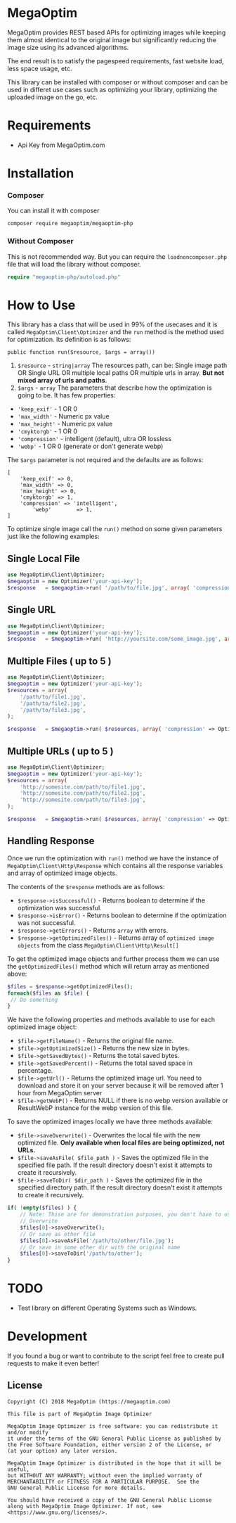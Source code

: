 # MegaOptim
MegaOptim provides REST based APIs for optimizing images while keeping them almost identical to the original image but significantly reducing the image size using its advanced algorithms.

The end result is to satisfy the pagespeed requirements, fast website load, less space usage, etc.

This library can be installed with composer or without composer and can be used in differet use cases such as optimizing your library, optimizing the uploaded image on the go, etc.

# Requirements
- Api Key from MegaOptim.com

# Installation
### Composer
You can install it with composer
```
composer require megaoptim/megaoptim-php
```
### Without Composer
This is not recommended way. But you can require the `loadnoncomposer.php` file that will load the library without composer.
```php
require "megaoptim-php/autoload.php"
```

# How to Use
This library has a class that will be used in 99% of the usecases and it is called ```MegaOptim\Client\Optimizer``` and the ```run``` method is the method used for optimization. Its definition is as follows:

```
public function run($resource, $args = array())
```
1. ```$resource``` - `string|array`  The resources path, can be: Single image path OR Single URL OR multiple local paths OR multiple urls in array. **But not mixed array of urls and paths**.
2. ```$args``` - `array` The parameters that describe how the optimization is going to be. It has few properties:    
  * ```'keep_exif'``` - 1 OR 0
  * ```'max_width'``` - Numeric px value
  * ```'max_height'``` - Numeric px value
  * ```'cmyktorgb'``` - 1 OR 0
  * ```'compression'``` - intelligent (default), ultra OR lossless
  * ```'webp'``` - 1 OR 0 (generate or don't generate webp)


The ```$args``` parameter is not required and the defaults are as follows: 

```
[
	'keep_exif' => 0, 
	'max_width' => 0,
	'max_height' => 0,
	'cmyktorgb' => 1, 
	'compression' => 'intelligent',
        'webp'        => 1, 
] 
```  

To optimize single image call the ```run()``` method on some given parameters just like the following examples:

## Single Local File
```php
use MegaOptim\Client\Optimizer;
$megaoptim = new Optimizer('your-api-key');
$response   = $megaoptim->run( '/path/to/file.jpg', array( 'compression' => Optimizer::COMPRESSION_INTELLIGENT ) );
```

## Single URL
```php
use MegaOptim\Client\Optimizer;
$megaoptim = new Optimizer('your-api-key');
$response   = $megaoptim->run( 'http://yoursite.com/some_image.jpg', array( 'compression' => Optimizer::COMPRESSION_INTELLIGENT ) );
```

## Multiple Files ( up to 5 )
```php
use MegaOptim\Client\Optimizer;
$megaoptim = new Optimizer('your-api-key');
$resources = array(
	'/path/to/file1.jpg',
	'/path/to/file2.jpg',
	'/path/to/file3.jpg',
);

$response   = $megaoptim->run( $resources, array( 'compression' => Optimizer::COMPRESSION_INTELLIGENT ) );
```

## Multiple URLs ( up to 5 )
```php
use MegaOptim\Client\Optimizer;
$megaoptim = new Optimizer('your-api-key');
$resources = array(
	'http://somesite.com/path/to/file1.jpg',
	'http://somesite.com/path/to/file2.jpg',
	'http://somesite.com/path/to/file3.jpg',
);

$response   = $megaoptim->run( $resources, array( 'compression' => Optimizer::COMPRESSION_INTELLIGENT ) );
```


## Handling Response

Once we run the optimization with `run()` method we have the instance of `MegaOptim\Client\Http\Response` which contains all the response variables and array of optimized image objects.

The contents of the ```$response``` methods are as follows:

- ```$response->isSuccessful()``` - Returns boolean to determine if the optimization was successful.
- ```$response->isError()``` - Returns boolean to determine if the optimization was not successful.
- ```$response->getErrors()``` - Returns ```array``` with errors.
- ```$response->getOptimizedFiles()``` - Returns array of ```optimized image objects``` from the class ```MegaOptim\Client\Http\Result[]```

To get the optimized image objects and further process them we can use the `getOptimizedFiles()` method which will return array as mentioned above:

```php
$files = $response->getOptimizedFiles();
foreach($files as $file) {
 // Do something
}
```

We have the following properties and methods available to use for each optimized image object:

- ```$file->getFileName()``` - Returns the original file name.
- ```$file->getOptimizedSize()``` - Returns the new size in bytes.
- ```$file->getSavedBytes()``` - Returns the total saved bytes.
- ```$file->getSavedPercent()``` - Returns the total saved space in percentage.
- ```$file->getUrl()``` - Returns the optimized image url. You need to download and store it on your server because it will be removed after 1 hour from MegaOptim server
- ```$file->getWebP()``` - Returns NULL if there is no webp version available or ResultWebP instance for the webp version of this file.

To save the optimized images locally we have three methods available:
- ```$file->saveOverwrite()``` - Overwrites the local file with the new optimized file. **Only available when local files are being optimized, not URLs.**
- ```$file->saveAsFile( $file_path )``` - Saves the optimized file in the specified file path. If the result directory doesn't exist it attempts to create it recursively.
- ```$file->saveToDir( $dir_path )``` - Saves the optimized file in the specified directory path. If the result directory doesn't exist it attempts to create it recursively.

```php
if( !empty($files) ) {
	// Note: Thise are for demonstration purposes, you don't have to use it like this.
	// Overwrite
	$files[0]->saveOverwrite();
	// Or save as other file
	$files[0]->saveAsFile('/path/to/other/file.jpg');
	// Or save in some other dir with the original name
	$files[0]->saveToDir('/path/to/other');
}

```

# TODO
* Test library on different Operating Systems such as Windows.

# Development
If you found a bug or want to contribute to the script feel free to create pull requests to make it even better!

## License

```
Copyright (C) 2018 MegaOptim (https://megaoptim.com)

This file is part of MegaOptim Image Optimizer

MegaOptim Image Optimizer is free software: you can redistribute it and/or modify
it under the terms of the GNU General Public License as published by
the Free Software Foundation, either version 2 of the License, or
(at your option) any later version.

MegaOptim Image Optimizer is distributed in the hope that it will be useful,
but WITHOUT ANY WARRANTY; without even the implied warranty of
MERCHANTABILITY or FITNESS FOR A PARTICULAR PURPOSE.  See the
GNU General Public License for more details.

You should have received a copy of the GNU General Public License
along with MegaOptim Image Optimizer. If not, see <https://www.gnu.org/licenses/>.
```





